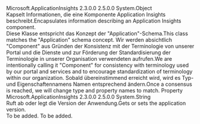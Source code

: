 <Type Name="ComponentContext" FullName="Microsoft.ApplicationInsights.Extensibility.Implementation.ComponentContext">
  <TypeSignature Language="C#" Value="public sealed class ComponentContext" />
  <TypeSignature Language="ILAsm" Value=".class public auto ansi sealed beforefieldinit ComponentContext extends System.Object" />
  <TypeSignature Language="DocId" Value="T:Microsoft.ApplicationInsights.Extensibility.Implementation.ComponentContext" />
  <TypeSignature Language="VB.NET" Value="Public NotInheritable Class ComponentContext" />
  <TypeSignature Language="F#" Value="type ComponentContext = class" />
  <AssemblyInfo>
    <AssemblyName>Microsoft.ApplicationInsights</AssemblyName>
    <AssemblyVersion>2.3.0.0</AssemblyVersion>
    <AssemblyVersion>2.5.0.0</AssemblyVersion>
  </AssemblyInfo>
  <Base>
    <BaseTypeName>System.Object</BaseTypeName>
  </Base>
  <Interfaces />
  <Docs>
    <summary>
            <span data-ttu-id="fa5a5-101">Kapselt Informationen, die eine Komponente Application Insights beschreibt.</span><span class="sxs-lookup"><span data-stu-id="fa5a5-101">Encapsulates information describing an Application Insights component.</span></span>
            </summary>
    <remarks>
            <span data-ttu-id="fa5a5-102">Diese Klasse entspricht das Konzept der "Application"-Schema.</span><span class="sxs-lookup"><span data-stu-id="fa5a5-102">This class matches the "Application" schema concept.</span></span> <span data-ttu-id="fa5a5-103">Wir werden absichtlich "Component" aus Gründen der Konsistenz mit der Terminologie von unserer Portal und die Dienste und zur Förderung der Standardisierung der Terminologie in unserer Organisation verwendeten aufrufen.</span><span class="sxs-lookup"><span data-stu-id="fa5a5-103">We are intentionally calling it "Component" for consistency with terminology used by our portal and services and to encourage standardization of terminology within our organization.</span></span> <span data-ttu-id="fa5a5-104">Sobald übereinstimmend erreicht wird, wird es Typ- und Eigenschaftennamens Namen entsprechend ändern.</span><span class="sxs-lookup"><span data-stu-id="fa5a5-104">Once a consensus is reached, we will change type and property names to match.</span></span>
            </remarks>
  </Docs>
  <Members>
    <Member MemberName="Version">
      <MemberSignature Language="C#" Value="public string Version { get; set; }" />
      <MemberSignature Language="ILAsm" Value=".property instance string Version" />
      <MemberSignature Language="DocId" Value="P:Microsoft.ApplicationInsights.Extensibility.Implementation.ComponentContext.Version" />
      <MemberSignature Language="VB.NET" Value="Public Property Version As String" />
      <MemberSignature Language="F#" Value="member this.Version : string with get, set" Usage="Microsoft.ApplicationInsights.Extensibility.Implementation.ComponentContext.Version" />
      <MemberType>Property</MemberType>
      <AssemblyInfo>
        <AssemblyName>Microsoft.ApplicationInsights</AssemblyName>
        <AssemblyVersion>2.3.0.0</AssemblyVersion>
        <AssemblyVersion>2.5.0.0</AssemblyVersion>
      </AssemblyInfo>
      <ReturnValue>
        <ReturnType>System.String</ReturnType>
      </ReturnValue>
      <Docs>
        <summary>
            <span data-ttu-id="fa5a5-105">Ruft ab oder legt die Version der Anwendung.</span><span class="sxs-lookup"><span data-stu-id="fa5a5-105">Gets or sets the application version.</span></span>
            </summary>
        <value>To be added.</value>
        <remarks>To be added.</remarks>
      </Docs>
    </Member>
  </Members>
</Type>
